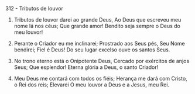 312 - Tributos de louvor

1. Tributos de louvor darei ao grande Deus,
   Ao Deus que escreveu meu nome lá nos céus;
   Que grande amor!
   Bendito seja sempre o Deus do meu louvor!

2. Perante o Criador eu me inclinarei;
   Prostrado aos Seus pés, Seu Nome bendirei;
   Fiel é Deus!
   Do seu lugar excelso ouve os santos Seus.

3. No trono eterno está o Onipotente Deus,
   Cercado por exércitos de anjos Seus;
   Que esplendor!
   Eterna glória a Deus, o santo Criador!

4. Meu Deus me contará com todos os fiéis;
   Herança me dará com Cristo, o Rei dos reis;
   Elevarei
   O meu louvor a Deus e a Jesus, meu Rei.
